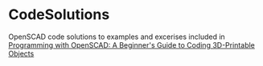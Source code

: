 # CodeSolutions
OpenSCAD code solutions to examples and excerises included in [Programming with OpenSCAD:  A Beginner's Guide to Coding 3D-Printable Objects]( https://programmingwithopenscad.github.io)
